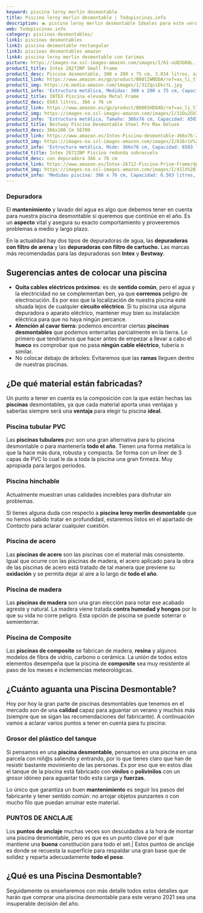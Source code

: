 ```yaml
---
keyword: piscina leroy merlin desmontable
title: Piscina leroy merlin desmontable | Todopiscinas.info
description: 🏊 piscina leroy merlin desmontable Ideales para este verano 2021. Aquí puedes comprar piscina leroy merlin desmontable y comparar con otras similares. No dejes escapar piscina leroy merlin desmontable a un precio realmente tentador.
web: Todopiscinas.info
category: piscinas-desmontables/
link1: piscinas desmontables
link2: piscina desmontable rectangular
link3: piscinas desmontables amazon
link4: piscina leroy merlin desmontable con tarimas
picture: https://images-na.ssl-images-amazon.com/images/I/61-uUQ3GR8L.jpg
product1_title: Intex 28272NP Small Frame
product1_desc: Piscina desmontable, 300 x 200 x 75 cm, 3.834 litros, azul
product1_link: https://www.amazon.es/gp/product/B001IWNDDA/ref=as_li_tl?ie=UTF8&camp=3638&creative=24630&creativeASIN=B001IWNDDA&linkCode=as2&tag=todopiscinas0e-21&linkId=25b9d647487c889cb6ef56ed63f50ca1
product1_img: https://m.media-amazon.com/images/I/31ZqsiEkctL.jpg
product1_info: 'Estructura metálica, Medidas: 300 x 200 x 75 cm, Capacidad: 3.834 litros, Para 6 personas (+ 6 años), Fácil montaje, Forma rectangular'
product2_title: INTEX Piscina elevada Metal Frame
product2_desc: 6503 litros, 366 x 76 cm
product2_link: https://www.amazon.es/gp/product/B0065HDQ4O/ref=as_li_tl?ie=UTF8&camp=3638&creative=24630&creativeASIN=B0065HDQ4O&linkCode=as2&tag=todopiscinas0e-21&linkId=ed2430e3ba564d3527ee103df33ed7b3
product2_img: https://images-na.ssl-images-amazon.com/images/I/31Ou2GV2SAL.jpg
product2_info: 'Estructura metálica, Tamaño: 366x76 cm, Capacidad: 6503 litros, Forma circular, De 4 a 7 personas (+6 años)'
product3_title: Bestway Piscina Desmontable Steel Pro Max Deluxe
product3_desc: 366x100 Cm 56709
product3_link: https://www.amazon.es/Intex-Piscina-desmontable-366x76-28210NP/dp/B0065HDQ4O?__mk_es_ES=%C3%85M%C3%85%C5%BD%C3%95%C3%91&crid=25UQGV9HG2INI&dchild=1&keywords=piscinas+desmontables&qid=1615854176&sprefix=piscinas+dem%2Caps%2C201&sr=8-5&linkCode=ll1&tag=todopiscinas0e-21&linkId=34f200977c6cbaab1f3f4d9ac0e64755&language=es_ES&ref_=as_li_ss_tl
product3_img: https://images-na.ssl-images-amazon.com/images/I/616riV%2BiY3L.jpg
product3_info: 'Estructura metálica, Mide: 366x76 cm, Capacidad: 6503 litros, De 4 a 7 personas mayores de 6 años, Forma circular, Tecnología Super-Tough'
product4_title: Intex 26712NP Piscina redonda sobresuelo
product4_desc: con depuradora 366 x 76 cm
product4_link: https://www.amazon.es/Intex-26712-Piscina-Prism-Frame/dp/B07FB823GL?__mk_es_ES=%C3%85M%C3%85%C5%BD%C3%95%C3%91&dchild=1&keywords=piscinas+desmontables+con+depuradora&qid=1615936418&sr=8-5&linkCode=ll1&tag=todopiscinas0e-21&linkId=d98699de7830cd471766fa1daa36de34&language=es_ES&ref_=as_li_ss_tl
product4_img: https://images-na.ssl-images-amazon.com/images/I/41lX%2B-YpibL.jpg
product4_info: 'Medidas piscina: 366 x 76 cm, Capacidad: 6.503 litros, Incluye depuradora de cartucha A, Lona resistente triple capa'
---
```




### Depuradora

El **mantenimiento** y lavado del agua es algo que debemos tener en cuenta para nuestra piscina desmontable si queremos que continúe en el año. Es un **aspecto** vital y asegura su exacto comportamiento y proveeremos problemas a medio y largo plazo.

En la actualidad hay dos tipos de depuradoras de agua, las **depuradoras con filtro de arena** y  las **depuradoras** **con filtro de cartucho.** Las marcas más recomendadas para las depuradoras son **Intex** y **Bestway**.

<stats-list :link1=link1 :link2=link2 :link3=link3 :link4=link4 :category=category></stats-list>


## Sugerencias antes de colocar una piscina



*   **Quita cables eléctricos próximos**: es de **sentido común**, pero el agua y la electricidad no se complementan ben, ya que **corremos** peligro de electrocución. Es por eso que la localización de nuestra piscina esté situada lejos de cualquier **circuito eléctrico**. Si tu piscina usa alguna depuradora o aparato eléctrico, mantener muy bien su instalación eléctrica para que no haya ningún percance.
*   **Atención al cavar tierra:** podemos encontrar ciertas **piscinas desmontables** que podemos enterrarlas parcialmente en la tierra. Lo primero  que tendríamos que hacer antes de empezar a llevar a cabo el **hueco** es comprobar que no pasa **ningún cable eléctrico**, tubería o similar.
*   No colocar debajo de árboles: Evitaremos que las **ramas** lleguen dentro de nuestras piscinas.


## ¿De qué material están fabricadas?

Un punto a tener en cuenta es la composición con la que están hechas las **piscinas** desmontables, ya que cada material aporta unas ventajas y saberlas siempre será una **ventaja** para elegir tu piscina **ideal**.


### Piscina tubular PVC

Las **piscinas tubulares** pvc son una gran alternativa para tu piscina desmontable o para mantenerla **todo el año**. Tienen una forma metálica lo que la hace más dura, robusta y compacta. Se forma con un liner de 3 capas de PVC lo cual le da a toda la piscina una gran firmeza. Muy apropiada para largos periodos.


### Piscina hinchable

 Actualmente muestran unas calidades increíbles para disfrutar sin problemas.

Si tienes alguna duda con respecto a **piscina leroy merlin desmontable** que no hemos sabido tratar en profundidad, estaremos listos en el apartado de _Contacto_ para aclarar cualquier cuestión.


### Piscina de acero

Las **piscinas de acero** son las piscinas con el material más consistente. Igual que ocurre con las piscinas de madera, el acero aplicado para la obra de las piscinas de acero está tratado de tal manera que previene su **oxidación** y se permita dejar al aire a lo largo de **todo el año**.


### Piscina de madera

Las **piscinas de madera** son una gran elección para notar ese acabado agreste y natural. La madera viene tratada **contra humedad y hongos** por lo que su vida no corre peligro. Esta opción de piscina se puede soterrar o semienterrar.


### Piscina de Composite

Las **piscinas de composite** se fabrican de madera, **resina** y algunos modelos de fibra de vidrio, carbono o cerámica. La unión de todos estos elementos desempeña que la piscina de **composite** sea muy resistente al paso de los meses e inclemencias meteorológicas.


## ¿Cuánto aguanta una Piscina Desmontable?

Hoy por hoy la gran parte de piscinas desmontables que tenemos en el mercado son de una **calidad** capaz para aguantar un verano y muchos más (siempre que se sigan las recomendaciones del fabricante). A continuación vamos a aclarar varios puntos a tener en cuenta para tu piscina:


### Grosor del plástico del tanque

Si pensamos en una **piscina desmontable**, pensamos en una piscina en una parcela con niñ@s saliendo y entrando, por lo que tienes claro que han de resistir bastante movimiento de las personas. Es por eso que en estos días el tanque de la piscina está fabricado con **vinilos** o **polivinilos** con un grosor idóneo para aguantar todo esta carga y **fuerzas**.

Lo único que garantiza un	 buen **mantenimiento** es seguir los pasos del fabricante y tener sentido común: no arrojar objetos punzantes o con mucho filo que puedan arruinar este material.


### PUNTOS DE ANCLAJE

Los **puntos de anclaje** muchas veces son descuidados a la hora de montar una piscina desmontable, pero  es que es un punto clave por el que mantiene una **buena** constitución para todo el set.| Estos puntos de anclaje es donde se recuesta la superficie para respaldar una gran base que de solidez y reparta adecuadamente **todo el peso**.

<brand-panel :title=product1_title :desc=product1_desc :img=product1_img :link=product1_link></brand-panel>
## ¿Qué es una Piscina Desmontable?



Seguidamente os enseñaremos con más detalle todos estos detalles que harán que comprar una piscina desmontable para este verano 2021 sea una insuperable decisión del año.

<external-banner></external-banner>
